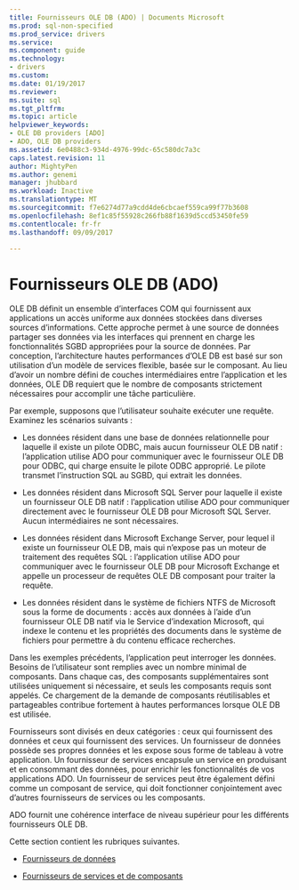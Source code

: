 ```yaml
---
title: Fournisseurs OLE DB (ADO) | Documents Microsoft
ms.prod: sql-non-specified
ms.prod_service: drivers
ms.service: 
ms.component: guide
ms.technology:
- drivers
ms.custom: 
ms.date: 01/19/2017
ms.reviewer: 
ms.suite: sql
ms.tgt_pltfrm: 
ms.topic: article
helpviewer_keywords:
- OLE DB providers [ADO]
- ADO, OLE DB providers
ms.assetid: 6e0488c3-934d-4976-99dc-65c580dc7a3c
caps.latest.revision: 11
author: MightyPen
ms.author: genemi
manager: jhubbard
ms.workload: Inactive
ms.translationtype: MT
ms.sourcegitcommit: f7e6274d77a9cdd4de6cbcaef559ca99f77b3608
ms.openlocfilehash: 8ef1c85f55928c266fb88f1639d5ccd53450fe59
ms.contentlocale: fr-fr
ms.lasthandoff: 09/09/2017

---
```

# <a name="ole-db-providers-ado"></a>Fournisseurs OLE DB (ADO)
OLE DB définit un ensemble d’interfaces COM qui fournissent aux applications un accès uniforme aux données stockées dans diverses sources d’informations. Cette approche permet à une source de données partager ses données via les interfaces qui prennent en charge les fonctionnalités SGBD appropriées pour la source de données. Par conception, l’architecture hautes performances d’OLE DB est basé sur son utilisation d’un modèle de services flexible, basée sur le composant. Au lieu d’avoir un nombre défini de couches intermédiaires entre l’application et les données, OLE DB requiert que le nombre de composants strictement nécessaires pour accomplir une tâche particulière.  
  
 Par exemple, supposons que l’utilisateur souhaite exécuter une requête. Examinez les scénarios suivants :  
  
-   Les données résident dans une base de données relationnelle pour laquelle il existe un pilote ODBC, mais aucun fournisseur OLE DB natif : l’application utilise ADO pour communiquer avec le fournisseur OLE DB pour ODBC, qui charge ensuite le pilote ODBC approprié. Le pilote transmet l’instruction SQL au SGBD, qui extrait les données.  
  
-   Les données résident dans Microsoft SQL Server pour laquelle il existe un fournisseur OLE DB natif : l’application utilise ADO pour communiquer directement avec le fournisseur OLE DB pour Microsoft SQL Server. Aucun intermédiaires ne sont nécessaires.  
  
-   Les données résident dans Microsoft Exchange Server, pour lequel il existe un fournisseur OLE DB, mais qui n’expose pas un moteur de traitement des requêtes SQL : l’application utilise ADO pour communiquer avec le fournisseur OLE DB pour Microsoft Exchange et appelle un processeur de requêtes OLE DB composant pour traiter la requête.  
  
-   Les données résident dans le système de fichiers NTFS de Microsoft sous la forme de documents : accès aux données à l’aide d’un fournisseur OLE DB natif via le Service d’indexation Microsoft, qui indexe le contenu et les propriétés des documents dans le système de fichiers pour permettre à du contenu efficace recherches.  
  
 Dans les exemples précédents, l’application peut interroger les données. Besoins de l’utilisateur sont remplies avec un nombre minimal de composants. Dans chaque cas, des composants supplémentaires sont utilisées uniquement si nécessaire, et seuls les composants requis sont appelés. Ce chargement de la demande de composants réutilisables et partageables contribue fortement à hautes performances lorsque OLE DB est utilisée.  
  
 Fournisseurs sont divisés en deux catégories : ceux qui fournissent des données et ceux qui fournissent des services. Un fournisseur de données possède ses propres données et les expose sous forme de tableau à votre application. Un fournisseur de services encapsule un service en produisant et en consommant des données, pour enrichir les fonctionnalités de vos applications ADO. Un fournisseur de services peut être également défini comme un composant de service, qui doit fonctionner conjointement avec d’autres fournisseurs de services ou les composants.  
  
 ADO fournit une cohérence interface de niveau supérieur pour les différents fournisseurs OLE DB.  
  
 Cette section contient les rubriques suivantes.  
  
-   [Fournisseurs de données](../../../ado/guide/data/data-providers.md)  
  
-   [Fournisseurs de services et de composants](../../../ado/guide/data/service-providers-and-components.md)

